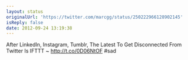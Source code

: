 ```yaml
---
layout: status
originalUrl: 'https://twitter.com/marcgg/status/250222966128902145'
isReply: false
date: 2012-09-24 13:19:38
---
```


After LinkedIn, Instagram, Tumblr, The Latest To Get Disconnected From Twitter Is IFTTT ~ http://t.co/0D06NtOF #sad
